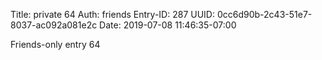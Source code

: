 Title: private 64
Auth: friends
Entry-ID: 287
UUID: 0cc6d90b-2c43-51e7-8037-ac092a081e2c
Date: 2019-07-08 11:46:35-07:00

Friends-only entry 64
